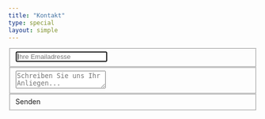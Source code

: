 ```yaml
---
title: "Kontakt"
type: special
layout: simple
---
```


<form id="contact">
    <fieldset>
        <input placeholder="Ihre Emailadresse" type="email" tabindex="1" required autofocus class="postmail_email">
        <div class="postmail_email_info"></div>
    </fieldset>
    <fieldset style="display:none;">
        <input placeholder="Titel" class="postmail_subject" type="text" name="subject" value="Kontaktformular kammermusik-hondrich.ch">
    </fieldset>
    <fieldset>
        <textarea class="postmail_content" placeholder="Schreiben Sie uns Ihr Anliegen..." tabindex="2" required></textarea>
        <div class="postmail_content_info"></div>
    </fieldset>
    <fieldset>
        <div class="postmail_send button right">Senden</div>
        <div class="postmail_sent_info"></div>
    </fieldset>
</form>
